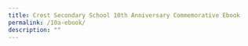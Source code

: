```yaml
---
title: Crest Secondary School 10th Anniversary Commemorative Ebook
permalink: /10a-ebook/
description: ""
---
```

